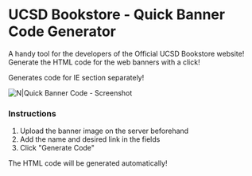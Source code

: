 # UCSD Bookstore - Quick Banner Code Generator
A handy tool for the developers of the Official UCSD Bookstore website! Generate the HTML code for
the web banners with a click!

Generates code for IE section separately!

![N|Quick Banner Code - Screenshot](https://lh5.googleusercontent.com/f8NIre6tkUMS9w6icoY8gcNjMgkO3cHX9hefoNc8CxC4Ft6qJLoPRw0ehlnIjmXx7SHcw0K5g04mng=w1600-h1094)


### Instructions 

1) Upload the banner image on the server beforehand
2) Add the name and desired link in the fields
3) Click "Generate Code"

The HTML code will be generated automatically!


